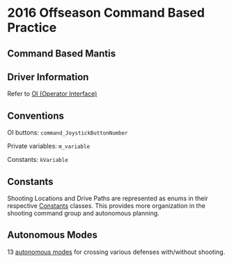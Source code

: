 # 2016 Offseason Command Based Practice
## Command Based Mantis

## Driver Information

Refer to [OI (Operator Interface)](https://github.com/tedklin/2016_Offseason_CommandBased/blob/master/src/org/usfirst/frc/team687/robot/OI.java)

## Conventions

OI buttons: ```command_JoystickButtonNumber```

Private variables: ```m_variable```

Constants: ```kVariable```

## Constants

Shooting Locations and Drive Paths are represented as enums in their respective [Constants](https://github.com/tedklin/2016_Offseason_CommandBased/tree/master/src/org/usfirst/frc/team687/robot/constants) classes. This provides more organization in the shooting command group and autonomous planning. 

## Autonomous Modes

13 [autonomous modes](https://github.com/tedklin/2016_Offseason_CommandBased/tree/master/src/org/usfirst/frc/team687/robot/commands/auto) for crossing various defenses with/without shooting.
